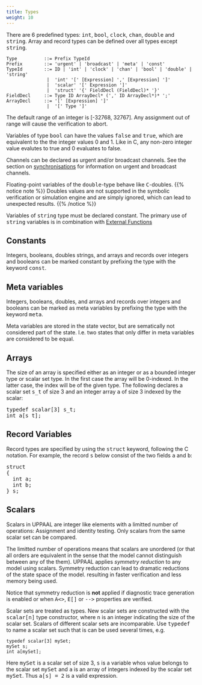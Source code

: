 ```yaml
---
title: Types
weight: 10
---
```


There are 6 predefined types: <tt>int</tt>, <tt>bool</tt>, <tt>clock</tt>, <tt>chan</tt>, <tt>double</tt> and <tt>string</tt>. Array and record types can be defined over all types except <tt>string</tt>.

``` EBNF
Type          ::= Prefix TypeId
Prefix        ::= 'urgent' | 'broadcast' | 'meta' | 'const'
TypeId        ::= ID | 'int' | 'clock' | 'chan' | 'bool' | 'double' | 'string'
               |  'int' '[' [Expression] ',' [Expression] ']'
               |  'scalar' '[' Expression ']'
               |  'struct' '{' FieldDecl (FieldDecl)* '}'
FieldDecl     ::= Type ID ArrayDecl* (',' ID ArrayDecl*)* ';'
ArrayDecl     ::= '[' [Expression] ']'
               |  '[' Type ']'
```

The default range of an integer is [-32768, 32767]. Any assignment out of range will cause the verification to abort.

Variables of type <tt>bool</tt> can have the values <tt>false</tt> and <tt>true</tt>, which are equivalent to the the integer values 0 and 1\. Like in C, any non-zero integer value evalutes to true and 0 evaluates to false.

Channels can be declared as urgent and/or broadcast channels. See the section on [synchronisations](/language-reference/system-description/templates/edges/#synchronisations) for information on urgent and broadcast channels.

Floating-point variables of the <tt>double</tt>-type behave like <tt>C</tt>-doubles.
{{% notice note %}}
Doubles values are not supported in the symbolic verification or simulation engine and are simply ignored, which can lead to unexpected results. 
{{% /notice %}}



Variables of <tt>string</tt> type must be declared constant. The primary use of <tt>string</tt> variables is in combination with [External Functions](ExternalFunctions.html)

## Constants

Integers, booleans, doubles strings, and arrays and records over integers and booleans can be marked constant by prefixing the type with the keyword <tt>const</tt>.

## Meta variables

Integers, booleans, doubles, and arrays and records over integers and booleans can be marked as meta variables by prefixing the type with the keyword <tt>meta</tt>.

Meta variables are stored in the state vector, but are sematically not considered part of the state. I.e. two states that only differ in meta variables are considered to be equal.

## Arrays

The size of an array is specified either as an integer or as a bounded integer type or scalar set type. In the first case the array will be 0-indexed. In the latter case, the index will be of the given type. The following declares a scalar set <tt>s_t</tt> of size 3 and an integer array <tt>a</tt> of size 3 indexed by the scalar:

<pre>typedef scalar[3] s_t;
int a[s_t];
</pre>

## Record Variables

Record types are specified by using the <tt>struct</tt> keyword, following the C notation. For example, the record <tt>s</tt> below consist of the two fields <tt>a</tt> and <tt>b</tt>:

<pre>struct
{
  int a;
  int b;
} s;
</pre>

## Scalars

Scalars in UPPAAL are integer like elements with a limitted number of operations: Assignment and identity testing. Only scalars from the same scalar set can be compared.

The limitted number of operations means that scalars are unordered (or that all orders are equivalent in the sense that the model cannot distinguish between any of the them). UPPAAL applies _symmetry reduction_ to any model using scalars. Symmetry reduction can lead to dramatic reductions of the state space of the model. resulting in faster verification and less memory being used.

Notice that symmetry reduction is **not** applied if diagnostic trace generation is enabled or when <tt>A<></tt>, <tt>E[]</tt> or <tt>--></tt> properties are verified.

Scalar sets are treated as types. New scalar sets are constructed with the <tt>scalar[n]</tt> type constructor, where <tt>n</tt> is an integer indicating the size of the scalar set. Scalars of different scalar sets are incomparable. Use <tt>typedef</tt> to name a scalar set such that is can be used several times, e.g.

```
typedef scalar[3] mySet;
mySet s;
int a[mySet];
```

Here <tt>mySet</tt> is a scalar set of size 3, <tt>s</tt> is a variable whos value belongs to the scalar set <tt>mySet</tt> and <tt>a</tt> is an array of integers indexed by the scalar set <tt>mySet</tt>. Thus <tt>a[s] = 2</tt> is a valid expression.
